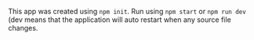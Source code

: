 This app was created using `npm init`. Run using `npm start` or `npm run dev` (dev means that the application will auto restart when any source file changes.